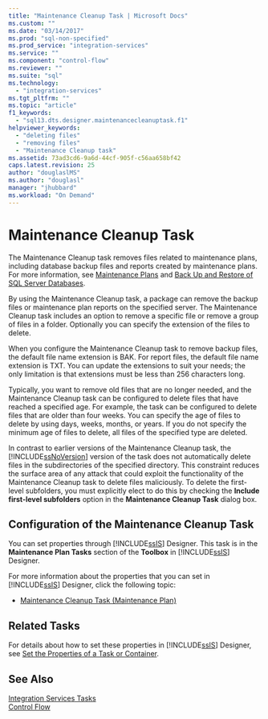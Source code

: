 ```yaml
---
title: "Maintenance Cleanup Task | Microsoft Docs"
ms.custom: ""
ms.date: "03/14/2017"
ms.prod: "sql-non-specified"
ms.prod_service: "integration-services"
ms.service: ""
ms.component: "control-flow"
ms.reviewer: ""
ms.suite: "sql"
ms.technology: 
  - "integration-services"
ms.tgt_pltfrm: ""
ms.topic: "article"
f1_keywords: 
  - "sql13.dts.designer.maintenancecleanuptask.f1"
helpviewer_keywords: 
  - "deleting files"
  - "removing files"
  - "Maintenance Cleanup task"
ms.assetid: 73ad3cd6-9a6d-44cf-905f-c56aa658bf42
caps.latest.revision: 25
author: "douglaslMS"
ms.author: "douglasl"
manager: "jhubbard"
ms.workload: "On Demand"
---
```

# Maintenance Cleanup Task
  The Maintenance Cleanup task removes files related to maintenance plans, including database backup files and reports created by maintenance plans. For more information, see [Maintenance Plans](../../relational-databases/maintenance-plans/maintenance-plans.md) and [Back Up and Restore of SQL Server Databases](../../relational-databases/backup-restore/back-up-and-restore-of-sql-server-databases.md).  
  
 By using the Maintenance Cleanup task, a package can remove the backup files or maintenance plan reports on the specified server. The Maintenance Cleanup task includes an option to remove a specific file or remove a group of files in a folder. Optionally you can specify the extension of the files to delete.  
  
 When you configure the Maintenance Cleanup task to remove backup files, the default file name extension is BAK. For report files, the default file name extension is TXT. You can update the extensions to suit your needs; the only limitation is that extensions must be less than 256 characters long.  
  
 Typically, you want to remove old files that are no longer needed, and the Maintenance Cleanup task can be configured to delete files that have reached a specified age. For example, the task can be configured to delete files that are older than four weeks. You can specify the age of files to delete by using days, weeks, months, or years. If you do not specify the minimum age of files to delete, all files of the specified type are deleted.  
  
 In contrast to earlier versions of the Maintenance Cleanup task, the [!INCLUDE[ssNoVersion](../../includes/ssnoversion-md.md)] version of the task does not automatically delete files in the subdirectories of the specified directory. This constraint reduces the surface area of any attack that could exploit the functionality of the Maintenance Cleanup task to delete files maliciously. To delete the first-level subfolders, you must explicitly elect to do this by checking the **Include first-level subfolders** option in the **Maintenance Cleanup Task** dialog box.  
  
## Configuration of the Maintenance Cleanup Task  
 You can set properties through [!INCLUDE[ssIS](../../includes/ssis-md.md)] Designer. This task is in the **Maintenance Plan Tasks** section of the **Toolbox** in [!INCLUDE[ssIS](../../includes/ssis-md.md)] Designer.  
  
 For more information about the properties that you can set in [!INCLUDE[ssIS](../../includes/ssis-md.md)] Designer, click the following topic:  
  
-   [Maintenance Cleanup Task &#40;Maintenance Plan&#41;](../../relational-databases/maintenance-plans/maintenance-cleanup-task-maintenance-plan.md)  
  
## Related Tasks  
 For details about how to set these properties in [!INCLUDE[ssIS](../../includes/ssis-md.md)] Designer, see [Set the Properties of a Task or Container](http://msdn.microsoft.com/library/52d47ca4-fb8c-493d-8b2b-48bb269f859b).  
  
## See Also  
 [Integration Services Tasks](../../integration-services/control-flow/integration-services-tasks.md)   
 [Control Flow](../../integration-services/control-flow/control-flow.md)  
  
  
